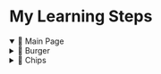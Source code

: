 # My Learning Steps

<details open>
  <summary>📂 Main Page</summary>
  <details>
    <summary>🍔 Burger</summary>
    <ul>
      <li>🥩 Meat</li>
      <li>🍞 Bred</li>
      <li>🥗 Tomatos</li>
    </ul>
  </details>
  <details>
    <summary>🍟 Chips</summary>
    <p>Classical Order</p>
  </details>
</details>
